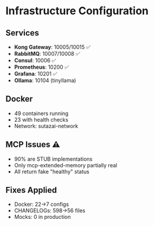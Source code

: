 # Infrastructure Configuration

## Services
- **Kong Gateway**: 10005/10015 ✅
- **RabbitMQ**: 10007/10008 ✅
- **Consul**: 10006 ✅
- **Prometheus**: 10200 ✅
- **Grafana**: 10201 ✅
- **Ollama**: 10104 (tinyllama)

## Docker
- 49 containers running
- 23 with health checks
- Network: sutazai-network

## MCP Issues ⚠️
- 90% are STUB implementations
- Only mcp-extended-memory partially real
- All return fake "healthy" status

## Fixes Applied
- Docker: 22→7 configs
- CHANGELOGs: 598→56 files
- Mocks: 0 in production